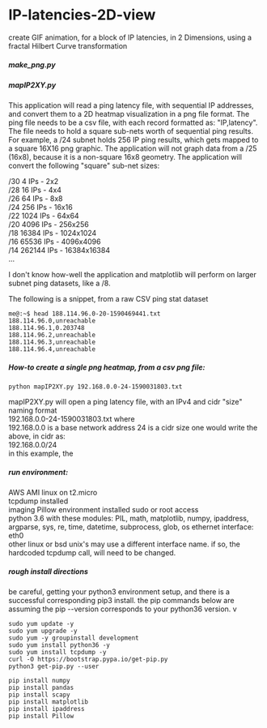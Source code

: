 # IP-latencies-2D-view
create GIF animation, for a block of IP latencies, in 2 Dimensions, using a fractal Hilbert Curve transformation

##### make_png.py

##### mapIP2XY.py
This application will read a ping latency file, with sequential IP addresses, and convert them to a 2D heatmap visualization in a png file format.  The ping file needs to be a csv file, with each record formatted as: "IP,latency".  The file needs to hold a square sub-nets worth of sequential ping results.  For example, a /24 subnet holds 256 IP ping results, which gets mapped to a square 16X16 png graphic.  The application will not graph data from a /25 (16x8), because it is a non-square 16x8 geometry.  The application will convert the following "square" sub-net sizes:  

/30 4 IPs - 2x2  
/28 16 IPs - 4x4  
/26 64 IPs - 8x8  
/24 256 IPs - 16x16  
/22 1024 IPs - 64x64  
/20 4096 IPs - 256x256  
/18 16384 IPs - 1024x1024  
/16 65536 IPs - 4096x4096  
/14 262144 IPs - 16384x16384   
...

I don't know how-well the application and matplotlib will perform on larger subnet ping datasets, like a /8.  

The following is a snippet, from a raw CSV ping stat dataset

```
me@:~$ head 188.114.96.0-20-1590469441.txt 
188.114.96.0,unreachable
188.114.96.1,0.203748
188.114.96.2,unreachable
188.114.96.3,unreachable
188.114.96.4,unreachable
```

##### How-to create a single png heatmap, from a csv png file:  

```
python mapIP2XY.py 192.168.0.0-24-1590031803.txt
```
mapIP2XY.py will open a ping latency file, with an IPv4 and cidr "size" naming format  
192.168.0.0-24-1590031803.txt where  
192.168.0.0 is a base network address
24 is a cidr size
one would write the above, in cidr as:  
192.168.0.0/24  
in this example, the 

##### run environment:
AWS AMI linux on t2.micro  
tcpdump installed  
imaging Pillow environment installed
sudo or root access  
python 3.6 with these modules: PIL, math, matplotlib, numpy,  ipaddress, argparse, sys, re, time, datetime, subprocess, glob, os 
ethernet interface: eth0  
other linux or bsd unix's may use a different interface name. if so, the hardcoded tcpdump call, will need to be changed.  

##### rough install directions #####
be careful, getting your python3 environment setup, and there is a successful corresponding pip3 install.  the pip commands below are assuming the pip --version corresponds to your python36 version.  v

```
sudo yum update -y
sudo yum upgrade -y
sudo yum -y groupinstall development
sudo yum install python36 -y
sudo yum install tcpdump -y
curl -O https://bootstrap.pypa.io/get-pip.py
python3 get-pip.py --user

pip install numpy
pip install pandas
pip install scapy
pip install matplotlib
pip install ipaddress
pip install Pillow

```


  
  
